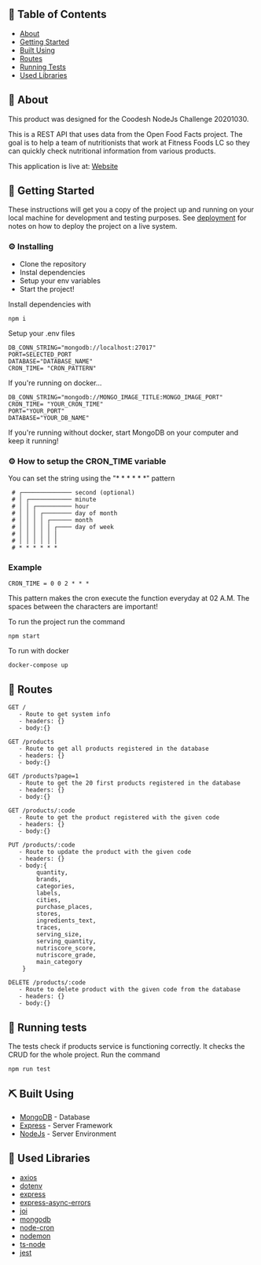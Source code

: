 ## 📝 Table of Contents

- [About](#about)
- [Getting Started](#getting_started)
- [Built Using](#built_using)
- [Routes](#routes)
- [Running Tests](#tests)
- [Used Libraries](#libraries)

## 📖 About <a name = "about"></a>

This product was designed for the Coodesh NodeJs Challenge 20201030.

This is a REST API that uses data from the Open Food Facts project. The goal is to help a team of nutritionists that work at Fitness Foods LC so they can quickly check nutritional information from various products.

This application is live at:
[Website](https://open-food-facts-api.onrender.com)

## 🏁 Getting Started <a name = "getting_started"></a>

These instructions will get you a copy of the project up and running on your local machine for development and testing purposes. See [deployment](#deployment) for notes on how to deploy the project on a live system.

### ⚙️ Installing

- Clone the repository
- Instal dependencies
- Setup your env variables
- Start the project!

Install dependencies with

```
npm i
```

Setup your .env files

```
DB_CONN_STRING="mongodb://localhost:27017"
PORT=SELECTED_PORT
DATABASE="DATABASE_NAME"
CRON_TIME= "CRON_PATTERN"
```

If you're running on docker...

```
DB_CONN_STRING="mongodb://MONGO_IMAGE_TITLE:MONGO_IMAGE_PORT"
CRON_TIME= "YOUR_CRON_TIME"
PORT="YOUR_PORT"
DATABASE="YOUR_DB_NAME"
```

If you're running without docker, start MongoDB on your computer and keep it running!

### ⚙️ How to setup the CRON_TIME variable

You can set the string using the "\* \* \* \* \* \*" pattern

```
 # ┌────────────── second (optional)
 # │ ┌──────────── minute
 # │ │ ┌────────── hour
 # │ │ │ ┌──────── day of month
 # │ │ │ │ ┌────── month
 # │ │ │ │ │ ┌──── day of week
 # │ │ │ │ │ │
 # │ │ │ │ │ │
 # * * * * * *
```

### Example

```
CRON_TIME = 0 0 2 * * *
```

This pattern makes the cron execute the function everyday at 02 A.M. The spaces between the characters are important!

To run the project run the command
```
npm start
```

To run with docker
```
docker-compose up
```

## 🚀 Routes <a name = "routes"></a>

```
GET /
   - Route to get system info
   - headers: {}
   - body:{}
```

```
GET /products
   - Route to get all products registered in the database
   - headers: {}
   - body:{}
```

```
GET /products?page=1
   - Route to get the 20 first products registered in the database
   - headers: {}
   - body:{}
```

```
GET /products/:code
   - Route to get the product registered with the given code
   - headers: {}
   - body:{}
```

```
PUT /products/:code
   - Route to update the product with the given code
   - headers: {}
   - body:{
        quantity,
        brands,
        categories,
        labels,
        cities,
        purchase_places,
        stores,
        ingredients_text,
        traces,
        serving_size,
        serving_quantity,
        nutriscore_score,
        nutriscore_grade,
        main_category
    }
```

```
DELETE /products/:code
   - Route to delete product with the given code from the database
   - headers: {}
   - body:{}
```

## 🔧 Running tests <a name = "tests"></a>

The tests check if products service is functioning correctly. It checks the CRUD for the whole project. Run the command

```
npm run test
```

## ⛏️ Built Using <a name = "built_using"></a>

- [MongoDB](https://www.mongodb.com/) - Database
- [Express](https://expressjs.com/) - Server Framework
- [NodeJs](https://nodejs.org/en/) - Server Environment

## 📕 Used Libraries <a name = "libraries"></a>

- [axios](https://www.npmjs.com/package/axios)
- [dotenv](https://www.npmjs.com/package/dotenv)
- [express](https://www.npmjs.com/package/express)
- [express-async-errors](https://www.npmjs.com/package/express-async-errors)
- [joi](https://www.npmjs.com/package/joi)
- [mongodb](https://www.npmjs.com/package/mongodb)
- [node-cron](https://www.npmjs.com/package/node-cron)
- [nodemon](https://www.npmjs.com/package/nodemon)
- [ts-node](https://www.npmjs.com/package/ts-node)
- [jest](https://www.npmjs.com/package/jest)

